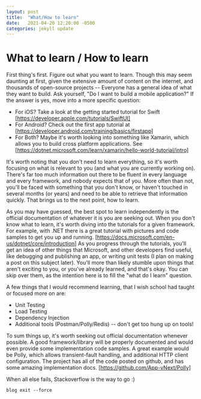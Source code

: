 ```yaml
---
layout: post
title:  "What/How to learn"
date:   2021-04-20 12:20:00 -0500
categories: jekyll update
---
```

# What to learn / How to learn
First thing's first. Figure out what you want to learn. Though this may seem daunting at first, given the extensive amount of content on the internet, and thousands of open-source projects -- Everyone has a general idea of what they want to build. Ask yourself, "Do I want to build a mobile application?" If the answer is yes, move into a more specific question:
- For iOS? Take a look at the getting started tutorial for Swift [https://developer.apple.com/tutorials/SwiftUI]
- For Android? Check out the first app tutorial at [https://developer.android.com/training/basics/firstapp]
- For Both? Maybe it's worth looking into something like Xamarin, which allows you to build cross platform applications. See [https://dotnet.microsoft.com/learn/xamarin/hello-world-tutorial/intro]

It's worth noting that you don't need to learn everything, so it's worth focusing on what is relevant to you (and what you are currently working on). There's far too much information out there to be fluent in every language and every framework, and nobody expects that of you. More often than not, you'll be faced with something that you don't know, or haven't touched in several months (or years) and need to be able to retrieve that information quickly. That brings us to the next point, how to learn.

As you may have guessed, the best spot to learn independently is the official documentation of whatever it is you are seeking out. When you don't know what to learn, it's worth diving into the tutorials for a given framework. For example, with .NET there is a great tutorial with pictures and code samples to get you up and running. [https://docs.microsoft.com/en-us/dotnet/core/introduction]
As you progress through the tutorials, you'll get an idea of other things that Microsoft, and other developers find useful, like debugging and publishing an app, or writing unit tests (I plan on making a post on this subject later). You'll more than likely stumble upon things that aren't exciting to you, or you've already learned, and that's okay. You can skip over them, as the intention here is to fill the "what do I learn" question.

A few things that I would recommend learning, that I wish school had taught or focused more on are:
- Unit Testing
- Load Testing
- Dependency Injection
- Additional tools (Postman/Polly/Redis) -- don't get too hung up on tools!


To sum things up, it's worth seeking out official documentation whenever possible. A good framework/library will be properly documented and would even provide some implementation code samples. A great example would be Polly, which allows transient-fault handling, and additional HTTP client configuration. The project has all of the code posted on github, and has some amazing implementation docs. [https://github.com/App-vNext/Polly]

When all else fails, Stackoverflow is the way to go :) 

`blog exit --force`
